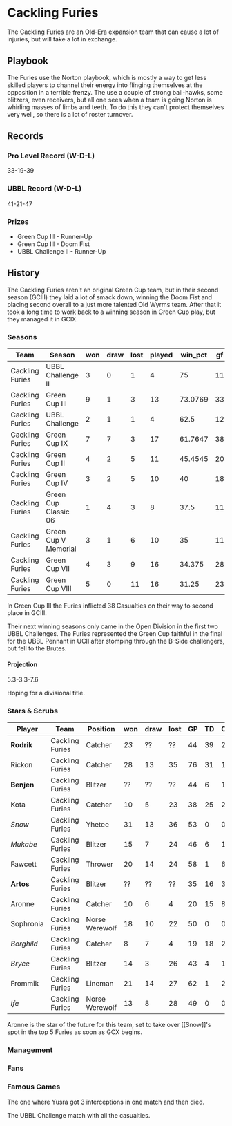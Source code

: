 # Cackling Furies

The Cackling Furies are an Old-Era expansion team that can cause a lot of injuries, but will take a lot in exchange.

## Playbook

The Furies use the Norton playbook, which is mostly a way to get less skilled players to channel their energy into flinging themselves at the opposition in a terrible frenzy. The use a couple of strong ball-hawks, some blitzers, even receivers, but all one sees when a team is going Norton is whirling masses of limbs and teeth. To do this they can't protect themselves very well, so there is a lot of roster turnover.

## Records

### Pro Level Record (W-D-L)

33-19-39

### UBBL Record (W-D-L)

41-21-47

### Prizes

* Green Cup III - Runner-Up
* Green Cup III - Doom Fist
* UBBL Challenge II - Runner-Up

## History

The Cackling Furies aren't an original Green Cup team, but in their second season (GCIII) they laid a lot of smack down, winning the Doom Fist and placing second overall to a just more talented Old Wyrms team. After that it took a long time to work back to a winning season in Green Cup play, but they managed it in GCIX.

### Seasons

| Team            | Season               | won  | draw | lost | played | win_pct | gf   | ga   | cas  | tcdiff | ff   |
|-----------------|----------------------|------|------|------|--------|---------|------|------|------|--------|------|
| Cackling Furies | UBBL Challenge II    |    3 |    0 |    1 |      4 |      75 |   11 |    5 |   16 |      5 |    3 |
| Cackling Furies | Green Cup III        |    9 |    1 |    3 |     13 | 73.0769 |   33 |   23 |    38 |     13 |    1 |
| Cackling Furies | UBBL Challenge       |    2 |    1 |    1 |      4 |    62.5 |   12 |    8 |    9 |     12 |    2 |
| Cackling Furies | Green Cup IX         |    7 |    7 |    3 |     17 | 61.7647 |   38 |   34 |   24 |     -3 |    4 |
| Cackling Furies | Green Cup II         |    4 |    2 |    5 |     11 | 45.4545 |   20 |   19 |    33 |     10 |   -1 |
| Cackling Furies | Green Cup IV         |    3 |    2 |    5 |     10 |      40 |   18 |   25 |    34 |     16 |   -2 |
| Cackling Furies | Green Cup Classic 06 |    1 |    4 |    3 |      8 |    37.5 |   11 |   15 |   15 |      0 |    1 |
| Cackling Furies | Green Cup V Memorial |    3 |    1 |    6 |     10 |      35 |   11 |   21 |   19 |      0 |   -3 |
| Cackling Furies | Green Cup VII        |    4 |    3 |    9 |     16 |  34.375 |   28 |   34 |   31 |      4 |   -1 |
| Cackling Furies | Green Cup VIII       |    5 |    0 |   11 |     16 |   31.25 |   23 |   38 |   43 |      8 |   -2 |

In Green Cup III the Furies inflicted 38 Casualties on their way to second place in GCIII.

Their next winning seasons only came in the Open Division in the first two UBBL Challenges. The Furies represented the Green Cup faithful in the final for the UBBL Pennant in UCII after stomping through the B-Side challengers, but fell to the Brutes.

#### Projection

5.3-3.3-7.6

Hoping for a divisional title.

### Stars & Scrubs

| Player    | Team            | Position     | won  | draw | lost | GP   | TD   | Cp | Int | BH  | SI   | Ki   | MVP  | SPP |
|-------------|--------------|---------------|------|------|------|------|------|----|-----|-----|------|------|------|-----|
| **Rodrik** | Cackling Furies | Catcher | *23* | ?? | ?? | 44 | 39 | 2 | 2 | 0 | 0 | 0 | 3 | 138 |
| Rickon   | Cackling Furies | Catcher        |   28 |   13 |   35 |   76 |   31 |           1 |             1 |    1 |    0 |    0 |    3 |  113 |
| **Benjen** | Cackling Furies | Blitzer | ?? | ?? | ?? | 44 | 6 | 1 | 0 | 19 | 13 | 6 | 2 | 105 |
| Kota     | Cackling Furies | Catcher        |   10 |    5 |   23 |   38 |   25 |           2 |             0 |    1 |    0 |    0 |    5 |  104 |
| *Snow*     | Cackling Furies | Yhetee         |   31 |   13 |   36 |   53 |    0 |       0 |             0 |   24 |    5 |    3 |    5 |   89 |
| *Mukabe*   | Cackling Furies | Blitzer        |   15 |    7 |   24 |   46 |    6 |           1 |             0 |   13 |    5 |    1 |    5 |   82 |
| Fawcett  | Cackling Furies | Thrower        |   20 |   14 |   24 |   58 |    1 |          69 |             3 |    1 |    1 |    0 |    0 |   82 |
| **Artos** | Cackling Furies | Blitzer | ?? | ?? | ?? | 35 | 16 | 3 | 1 | 1 | 1 | 2 | 4 | 81 |
| Aronne    | Cackling Furies | Catcher        |   10 |    6 |    4 |   20 |   15 |           8 |             2 |    0 |    0 |    0 |    3 |   72 |
| Sophronia | Cackling Furies | Norse Werewolf |   18 |   10 |   22 |   50 |    0 |           0 |             0 |    9 |    6 |    1 |    6 |   62 |
| *Borghild* | Cackling Furies | Catcher        |    8 |    7 |    4 |   19 |   18 |           2 |             0 |    0 |    1 |    1 |    0 |   60 |
| *Bryce*    | Cackling Furies | Blitzer        |   14 |    3 |   26 |   43 |    4 |           1 |             0 |    5 |    2 |    2 |    5 |   56 |
| Frommik   | Cackling Furies | Lineman        |   21 |   14 |   27 |   62 |    1 |           2 |             1 |    7 |    2 |    2 |    5 |   54 |
| *Ife*      | Cackling Furies | Norse Werewolf |   13 |    8 |   28 |   49 |    0 |           0 |             0 |   11 |    5 |    1 |    3 |   49 |

Aronne is the star of the future for this team, set to take over [[Snow]]'s spot in the top 5 Furies as soon as GCX begins.

### Management

### Fans

### Famous Games

The one where Yusra got 3 interceptions in one match and then died.

The UBBL Challenge match with all the casualties.
